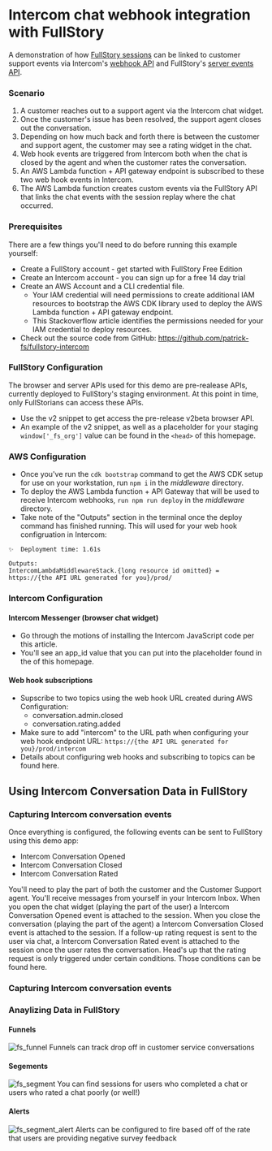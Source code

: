 # Intercom chat webhook integration with FullStory

A demonstration of how <a href="https://www.fullstory.com/platform/session-insights/">FullStory sessions</a> can be linked to customer support events 
via Intercom's <a href="https://developers.intercom.com/intercom-api-reference/reference/webhooks">webhook API</a> and 
FullStory's <a href="https://developer.fullstory.com/server/v2/events/create-events/">server events API</a>.

### Scenario

1. A customer reaches out to a support agent via the Intercom chat widget.
2. Once the customer's issue has been resolved, the support agent closes out the conversation.
3. Depending on how much back and forth there is between the customer and support agent, the customer may see a rating widget in the chat.
4. Web hook events are triggered from Intercom both when the chat is closed by the agent and when the customer rates the conversation.
5. An AWS Lambda function + API gateway endpoint is subscribed to these two web hook events in Intercom.
6. The AWS Lambda function creates custom events via the FullStory API that links the chat events with the session replay where the chat occurred.

### Prerequisites

There are a few things you'll need to do before running this example yourself:

- Create a FullStory account - get started with FullStory Free Edition
- Create an Intercom account - you can sign up for a free 14 day trial
- Create an AWS Account and a CLI credential file.
  - Your IAM credential will need permissions to create additional IAM resources to bootstrap the AWS CDK library used to deploy the AWS Lambda function + API gateway endpoint.
  - This Stackoverflow article identifies the permissions needed for your IAM credential to deploy resources.
- Check out the source code from GitHub: https://github.com/patrick-fs/fullstory-intercom

### FullStory Configuration

The browser and server APIs used for this demo are pre-realease APIs, currently deployed to FullStory's staging environment. At this point in time, only FullStorians can access these APIs.

- Use the v2 snippet to get access the pre-release v2beta browser API.
- An example of the v2 snippet, as well as a placeholder for your staging `window['_fs_org']` value can be found in the `<head>` of this homepage.

### AWS Configuration

- Once you've run the `cdk bootstrap` command to get the AWS CDK setup for use on your workstation, run `npm i` in the _middleware_ directory.
- To deploy the AWS Lambda function + API Gateway that will be used to receive Intercom webhooks, `run npm run deploy` in the _middleware_ directory.
- Take note of the "Outputs" section in the terminal once the deploy command has finished running. This will used for your web hook configruation in Intercom:

```
✨  Deployment time: 1.61s

Outputs:
IntercomLambdaMiddlewareStack.{long resource id omitted} = https://{the API URL generated for you}/prod/
```

### Intercom Configuration

#### Intercom Messenger (browser chat widget)

- Go through the motions of installing the Intercom JavaScript code per this article.
- You'll see an app_id value that you can put into the placeholder found in the <head> of this homepage.

#### Web hook subscriptions

- Supscribe to two topics using the web hook URL created during AWS Configuration:
  - conversation.admin.closed
  - conversation.rating.added
- Make sure to add "intercom" to the URL path when configuring your web hook endpoint URL: `https://{the API URL generated for you}/prod/intercom`
- Details about configuring web hooks and subscribing to topics can be found here.

## Using Intercom Conversation Data in FullStory

### Capturing Intercom conversation events

Once everything is configured, the following events can be sent to FullStory using this demo app:

- Intercom Conversation Opened
- Intercom Conversation Closed
- Intercom Conversation Rated

You'll need to play the part of both the customer and the Customer Support agent. You'll receive messages from yourself in your Intercom Inbox. When you open the chat widget (playing the part of the user) a Intercom Conversation Opened event is attached to the session. When you close the conversation (playing the part of the agent) a Intercom Conversation Closed event is attached to the session. If a follow-up rating request is sent to the user via chat, a Intercom Conversation Rated event is attached to the session once the user rates the conversation. Head's up that the rating request is only triggered under certain conditions. Those conditions can be found here.

### Capturing Intercom conversation events

### Anaylizing Data in FullStory

#### Funnels
![fs_funnel](https://user-images.githubusercontent.com/45576380/236955731-226517f9-429e-4395-9258-3a5a1e5a68c6.png)
Funnels can track drop off in customer service conversations

#### Segements
![fs_segment](https://user-images.githubusercontent.com/45576380/236955780-0f27141f-906b-4e57-9190-411f28010b1f.png)
You can find sessions for users who completed a chat or users who rated a chat poorly (or well!)

#### Alerts
![fs_segment_alert](https://user-images.githubusercontent.com/45576380/236955794-d0f18f72-a1cd-4c67-bf39-b0f5d3aaa66e.png)
Alerts can be configured to fire based off of the rate that users are providing negative survey feedback
